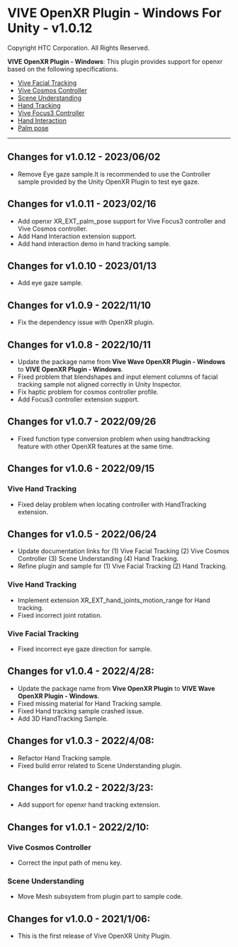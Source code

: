 # **VIVE OpenXR Plugin - Windows** For Unity -  v1.0.12
Copyright HTC Corporation. All Rights Reserved.

**VIVE OpenXR Plugin - Windows**: This plugin provides support for openxr based on the following specifications.
 - [Vive Facial Tracking](https://www.khronos.org/registry/OpenXR/specs/1.0/html/xrspec.html#XR_HTC_facial_tracking)
 - [Vive Cosmos Controller](https://www.khronos.org/registry/OpenXR/specs/1.0/html/xrspec.html#XR_HTC_vive_cosmos_controller_interaction)
 - [Scene Understanding](https://www.khronos.org/registry/OpenXR/specs/1.0/html/xrspec.html#XR_MSFT_scene_understanding)
 - [Hand Tracking](https://www.khronos.org/registry/OpenXR/specs/1.0/html/xrspec.html#XR_EXT_hand_tracking)
 - [Vive Focus3 Controller](https://registry.khronos.org/OpenXR/specs/1.0/html/xrspec.html#XR_HTC_vive_focus3_controller_interaction)
 - [Hand Interaction](https://registry.khronos.org/OpenXR/specs/1.0/html/xrspec.html#XR_HTC_hand_interaction)
 - [Palm pose](https://registry.khronos.org/OpenXR/specs/1.0/html/xrspec.html#XR_EXT_palm_pose)
---
## Changes for v1.0.12 - 2023/06/02
 - Remove Eye gaze sample.It is recommended to use the Controller sample provided by the Unity OpenXR Plugin to test eye gaze.

## Changes for v1.0.11 - 2023/02/16
 - Add openxr XR_EXT_palm_pose support for Vive Focus3 controller and Vive Cosmos controller.
 - Add Hand Interaction extension support.
 - Add hand interaction demo in hand tracking sample.

## Changes for v1.0.10 - 2023/01/13
 - Add eye gaze sample.

## Changes for v1.0.9 - 2022/11/10
 - Fix the dependency issue with OpenXR plugin.
 

## Changes for v1.0.8 - 2022/10/11
 - Update the package name from **Vive Wave OpenXR Plugin - Windows** to **VIVE OpenXR Plugin - Windows**.
 - Fixed problem that blendshapes and input element columns of facial tracking sample not aligned correctly in Unity Inspector.​
 - Fix haptic problem for cosmos controller profile.
 - Add Focus3 controller extension support.

## Changes for v1.0.7 - 2022/09/26
 - Fixed function type conversion problem when using handtracking feature with other OpenXR features at the same time.

## Changes for v1.0.6 - 2022/09/15
### Vive Hand Tracking
 - Fixed delay problem when locating controller with HandTracking extension.

## Changes for v1.0.5 - 2022/06/24
 - Update documentation links for (1) Vive Facial Tracking (2) Vive Cosmos Controller (3) Scene Understanding (4) Hand Tracking.
 - Refine plugin and sample for (1) Vive Facial Tracking (2) Hand Tracking.
### Vive Hand Tracking
 - Implement extension XR_EXT_hand_joints_motion_range for Hand tracking.
 - Fixed incorrect joint rotation.

### Vive Facial Tracking
 - Fixed incorrect eye gaze direction for sample.

## Changes for v1.0.4 - 2022/4/28:
 - Update the package name from **Vive OpenXR Plugin** to **VIVE Wave OpenXR Plugin - Windows**.
 - Fixed missing material for Hand Tracking sample.
 - Fixed Hand tracking sample crashed issue.
 - Add 3D HandTracking Sample.

## Changes for v1.0.3 - 2022/4/08:
 - Refactor Hand Tracking sample.
 - Fixed build error related to Scene Understanding plugin.

## Changes for v1.0.2 - 2022/3/23:
 - Add support for openxr hand tracking extension.

## Changes for v1.0.1 - 2022/2/10:

### Vive Cosmos Controller
 - Correct the input path of menu key.

### Scene Understanding
 - Move Mesh subsystem from plugin part to sample code.

## Changes for v1.0.0 - 2021/1/06:

* This is the first release of Vive OpenXR Unity Plugin.

